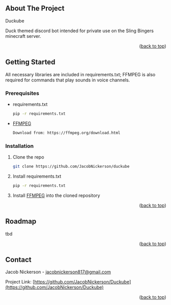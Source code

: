 <!-- ABOUT THE PROJECT -->
## About The Project

Duckube

Duck themed discord bot intended for private use on the Sling Bingers minecraft server.

<p align="right">(<a href="#readme-top">back to top</a>)</p>


<!-- GETTING STARTED -->
## Getting Started

All necessary libraries are included in requirements.txt; FFMPEG is also required for commands that play sounds in voice channels.

### Prerequisites

* requirements.txt
  ```sh
  pip -r requirements.txt
  ```
* [FFMPEG](https://ffmpeg.org/download.html)
  ```sh
  Download from: https://ffmpeg.org/download.html
  ```

### Installation

1. Clone the repo
   ```sh
   git clone https://github.com/JacobNickerson/duckube
   ```
2. Install requirements.txt
   ```sh
   pip -r requirements.txt
   ```
3. Install [FFMPEG](https://ffmpeg.org/download.html) into the cloned repository
   
<p align="right">(<a href="#readme-top">back to top</a>)</p>


<!-- ROADMAP -->
## Roadmap

tbd

<p align="right">(<a href="#readme-top">back to top</a>)</p>


<!-- CONTACT -->
## Contact

Jacob Nickerson - jacobnickerson817@gmail.com

Project Link: [https://github.com/JacobNickerson/Duckube](https://github.com/JacobNickerson/Duckube)

<p align="right">(<a href="#readme-top">back to top</a>)</p>
